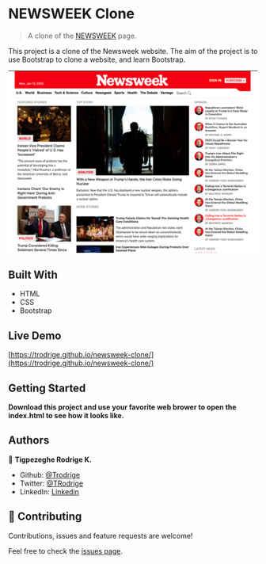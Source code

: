 # NEWSWEEK Clone

> A clone of the [NEWSWEEK](https://www.newsweek.com/) page.

This project is a clone of the Newsweek website. The aim of the project is to use Bootstrap to clone a website, and learn Bootstrap.

![alt text here](img/newsweekclone.png)

## Built With

- HTML
- CSS
- Bootstrap

## Live Demo

[https://trodrige.github.io/newsweek-clone/](https://trodrige.github.io/newsweek-clone/)


## Getting Started

**Download this project and use your favorite web brower to open the index.html to see how it looks like.**

## Authors

👤 **Tigpezeghe Rodrige K.**
- Github: [@Trodrige](https://github.com/Trodrige)
- Twitter: [@TRodrige](https://twitter.com/TRodrige)
- LinkedIn: [Linkedin](https://www.linkedin.com/in/tigpezeghe-rodrige-k-52472310b/)

## 🤝 Contributing

Contributions, issues and feature requests are welcome!

Feel free to check the [issues page](https://github.com/trodrige/newsweek-clone/issues).
